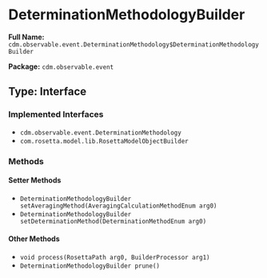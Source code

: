 # DeterminationMethodologyBuilder

**Full Name:** `cdm.observable.event.DeterminationMethodology$DeterminationMethodologyBuilder`

**Package:** `cdm.observable.event`

## Type: Interface

### Implemented Interfaces

- `cdm.observable.event.DeterminationMethodology`
- `com.rosetta.model.lib.RosettaModelObjectBuilder`

### Methods

#### Setter Methods

- `DeterminationMethodologyBuilder setAveragingMethod(AveragingCalculationMethodEnum arg0)`
- `DeterminationMethodologyBuilder setDeterminationMethod(DeterminationMethodEnum arg0)`

#### Other Methods

- `void process(RosettaPath arg0, BuilderProcessor arg1)`
- `DeterminationMethodologyBuilder prune()`

